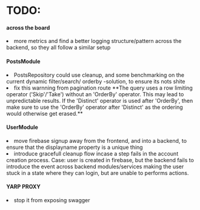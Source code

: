 <h1>TODO:</h1>

<h4>
  across the board
</h4>
  <li>
    more metrics and find a better logging structure/pattern across the backend, so they all follow a similar setup
  </li>


<h4>
  PostsModule
</h4>

  <li>
    PostsRepository could use cleanup, and some benchmarking on the current dynamic filter/search/ orderby -solution, to ensure its nots shite
  </li>
  <li>
    fix this warnning from pagination route **The query uses a row limiting operator ('Skip'/'Take') without an 'OrderBy' operator. This may lead to unpredictable results. If the 'Distinct' operator is used after 'OrderBy', then make sure to use the 'OrderBy' operator after 'Distinct' as the ordering would otherwise get erased.**
  </li>
<h4>
  UserModule
</h4>
<li>
  move firebase signup away from the frontend, and into a backend, to ensure that the displayname property is a unique thing
</li>
<li>
  introduce gracefull cleanup flow incase a step fails in the account creation process. Case: user is created in firebase, but the backend fails to introduce the event across backend modules/services making the user stuck in a state where they can login, but are unable to performs actions.
</li>


<h4>
  YARP PROXY
</h4>
<li>
  stop it from exposing swagger 
</li>

